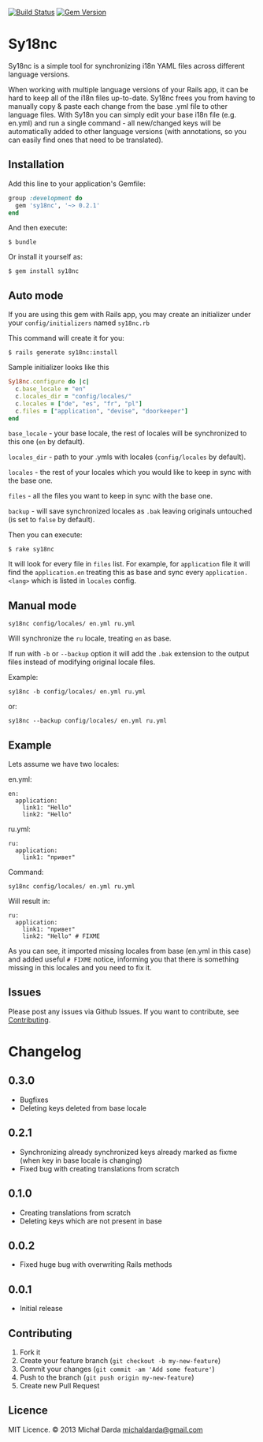 [![Build Status](https://travis-ci.org/michaldarda/sy18nc.png?branch=master)](https://travis-ci.org/michaldarda/sy18nc)
[![Gem Version](https://badge.fury.io/rb/sy18nc.png)](http://badge.fury.io/rb/sy18nc)

# Sy18nc

Sy18nc is a simple tool for synchronizing i18n YAML files across different language versions.

When working with multiple language versions of your Rails app, it can be hard to keep all of the i18n files up-to-date. Sy18nc frees you from having to manually copy & paste each change from the base .yml file to other language files. With Sy18n you can simply edit your base i18n file (e.g. en.yml) and run a single command - all new/changed keys will be automatically added to other language versions (with annotations, so you can easily find ones that need to be translated).

## Installation

Add this line to your application's Gemfile:

```ruby
group :development do
  gem 'sy18nc', '~> 0.2.1'
end
```

And then execute:

    $ bundle

Or install it yourself as:

    $ gem install sy18nc

## Auto mode

If you are using this gem with Rails app, you may create an initializer under your `config/initializers` named `sy18nc.rb`

This command will create it for you:

    $ rails generate sy18nc:install

Sample initializer looks like this

```ruby
Sy18nc.configure do |c|
  c.base_locale = "en"
  c.locales_dir = "config/locales/"
  c.locales = ["de", "es", "fr", "pl"]
  c.files = ["application", "devise", "doorkeeper"]
end
```

`base_locale` - your base locale, the rest of locales will be synchronized to this one (`en` by default).

`locales_dir` - path to your .ymls with locales (`config/locales` by default).

`locales` - the rest of your locales which you would like to keep in sync with the base one.

`files` - all the files you want to keep in sync with the base one.

`backup` - will save synchronized locales as `.bak` leaving originals untouched (is set to `false` by default).

Then you can execute:

    $ rake sy18nc

It will look for every file in `files` list. For example, for `application` file it will find the `application.en` treating this as base and sync every `application.<lang>` which is listed in `locales` config.

## Manual mode

    sy18nc config/locales/ en.yml ru.yml

Will synchronize the `ru` locale, treating `en` as base.

If run with `-b` or `--backup` option it will add the `.bak` extension to the output files instead of modifying original locale files.

Example:

    sy18nc -b config/locales/ en.yml ru.yml

or:

    sy18nc --backup config/locales/ en.yml ru.yml

## Example

Lets assume we have two locales:

en.yml:

    en:
      application:
        link1: "Hello"
        link2: "Hello"

ru.yml:

    ru:
      application:
        link1: "привет"

Command:

    sy18nc config/locales/ en.yml ru.yml

Will result in:

    ru:
      application:
        link1: "привет"
        link2: "Hello" # FIXME

As you can see, it imported missing locales from base (en.yml in this case) and added useful `# FIXME` notice,
informing you that there is something missing in this locales and you need to fix it.

## Issues

Please post any issues via Github Issues. If you want to contribute, see [Contributing](#contributing).

# Changelog

## 0.3.0
- Bugfixes
- Deleting keys deleted from base locale

## 0.2.1
- Synchronizing already synchronized keys already marked as fixme (when key in base locale is changing)
- Fixed bug with creating translations from scratch

## 0.1.0
- Creating translations from scratch
- Deleting keys which are not present in base

## 0.0.2
- Fixed huge bug with overwriting Rails methods

## 0.0.1
- Initial release

## Contributing

1. Fork it
2. Create your feature branch (`git checkout -b my-new-feature`)
3. Commit your changes (`git commit -am 'Add some feature'`)
4. Push to the branch (`git push origin my-new-feature`)
5. Create new Pull Request

## Licence

MIT Licence. &copy; 2013 Michał Darda <michaldarda@gmail.com>
